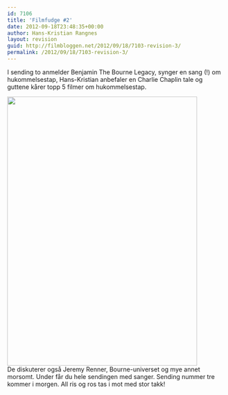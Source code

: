 ```yaml
---
id: 7106
title: 'Filmfudge #2'
date: 2012-09-18T23:48:35+00:00
author: Hans-Kristian Rangnes
layout: revision
guid: http://filmbloggen.net/2012/09/18/7103-revision-3/
permalink: /2012/09/18/7103-revision-3/
---
```

I sending to anmelder Benjamin The Bourne Legacy, synger en sang (!) om hukommelsestap, Hans-Kristian anbefaler en Charlie Chaplin tale og guttene kårer topp 5 filmer om hukommelsestap.<!--more-->

  
<a href="http://filmbloggen.net/2012/09/04/podcast-filmfudge-1/386779_137275169749499_887590406_n/" rel="attachment wp-att-6802"><img class="alignnone size-large wp-image-6802" src="http://filmbloggen.net/wp-content/uploads//2012/09/386779_137275169749499_887590406_n-438x620.jpg" alt="" width="438" height="620" /><br /> </a>De diskuterer også Jeremy Renner, Bourne-universet og mye annet morsomt. Under får du hele sendingen med sanger. Sending nummer tre kommer i morgen. All ris og ros tas i mot med stor takk!

<div>
  &nbsp;
</div>